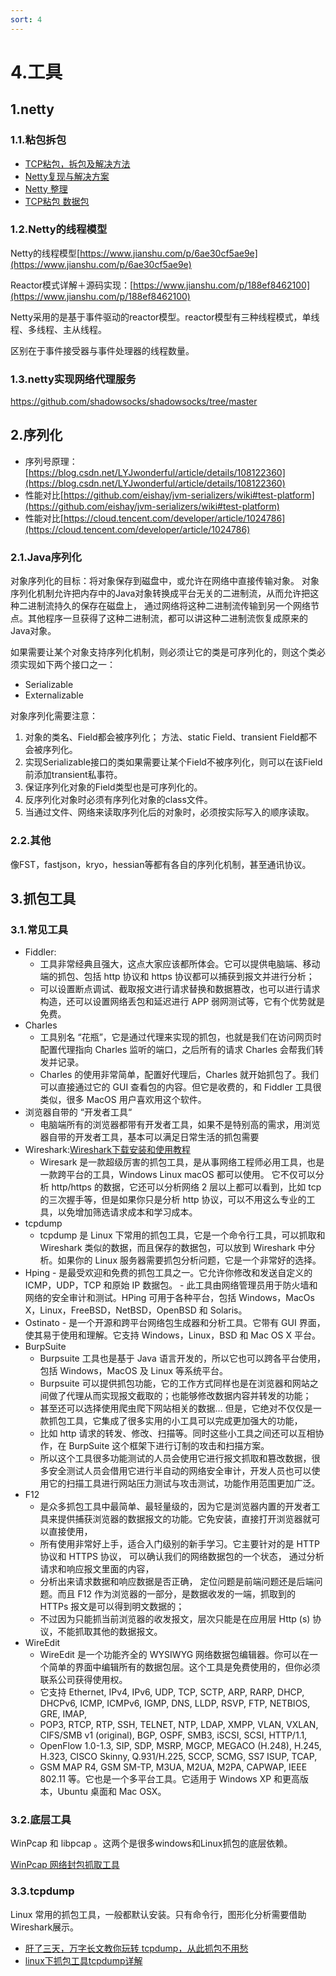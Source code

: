 ```yaml
---
sort: 4
---
```

# 4.工具

## 1.netty

### 1.1.粘包拆包

- [TCP粘包，拆包及解决方法](https://blog.csdn.net/scythe666/article/details/51996268)
- [Netty复现与解决方案](https://zhuanlan.zhihu.com/p/89602783)
- [Netty 整理](https://my.oschina.net/u/3768341/blog/3105228)
- [TCP粘包 数据包](https://mp.weixin.qq.com/s/0-YBxU1cSbDdzcZEZjmQYA)

### 1.2.Netty的线程模型

Netty的线程模型[https://www.jianshu.com/p/6ae30cf5ae9e](https://www.jianshu.com/p/6ae30cf5ae9e)

Reactor模式详解＋源码实现：[https://www.jianshu.com/p/188ef8462100](https://www.jianshu.com/p/188ef8462100)

Netty采用的是基于事件驱动的reactor模型。reactor模型有三种线程模式，单线程、多线程、主从线程。

区别在于事件接受器与事件处理器的线程数量。

### 1.3.netty实现网络代理服务

https://github.com/shadowsocks/shadowsocks/tree/master

## 2.序列化

- 序列号原理：[https://blog.csdn.net/LYJwonderful/article/details/108122360](https://blog.csdn.net/LYJwonderful/article/details/108122360)
- 性能对比[https://github.com/eishay/jvm-serializers/wiki#test-platform](https://github.com/eishay/jvm-serializers/wiki#test-platform)
- 性能对比[https://cloud.tencent.com/developer/article/1024786](https://cloud.tencent.com/developer/article/1024786)

### 2.1.Java序列化
对象序列化的目标：将对象保存到磁盘中，或允许在网络中直接传输对象。
对象序列化机制允许把内存中的Java对象转换成平台无关的二进制流，从而允许把这种二进制流持久的保存在磁盘上，
通过网络将这种二进制流传输到另一个网络节点。其他程序一旦获得了这种二进制流，都可以讲这种二进制流恢复成原来的Java对象。

如果需要让某个对象支持序列化机制，则必须让它的类是可序列化的，则这个类必须实现如下两个接口之一：
- Serializable
- Externalizable

对象序列化需要注意：
1. 对象的类名、Field都会被序列化； 方法、static Field、transient Field都不会被序列化。
2. 实现Serializable接口的类如果需要让某个Field不被序列化，则可以在该Field前添加transient私事符。
3. 保证序列化对象的Field类型也是可序列化的。
4. 反序列化对象时必须有序列化对象的class文件。
5. 当通过文件、网络来读取序列化后的对象时，必须按实际写入的顺序读取。

### 2.2.其他

像FST，fastjson，kryo，hessian等都有各自的序列化机制，甚至通讯协议。

## 3.抓包工具

### 3.1.常见工具
- Fiddler:
    - 工具非常经典且强大，这点大家应该都所体会。它可以提供电脑端、移动端的抓包、包括 http 协议和 https 协议都可以捕获到报文并进行分析；
    - 可以设置断点调试、截取报文进行请求替换和数据篡改，也可以进行请求构造，还可以设置网络丢包和延迟进行 APP 弱网测试等，它有个优势就是免费。
- Charles
    - 工具别名 “花瓶”，它是通过代理来实现的抓包，也就是我们在访问网页时配置代理指向 Charles 监听的端口，之后所有的请求 Charles 会帮我们转发并记录。
    - Charles 的使用非常简单，配置好代理后，Charles 就开始抓包了。我们可以直接通过它的 GUI 查看包的内容。但它是收费的，和 Fiddler 工具很类似，很多 MacOS 用户喜欢用这个软件。
- 浏览器自带的 “开发者工具“
    - 电脑端所有的浏览器都带有开发者工具，如果不是特别高的需求，用浏览器自带的开发者工具，基本可以满足日常生活的抓包需要
- Wireshark:[Wireshark下载安装和使用教程](http://c.biancheng.net/view/6379.html)
    - Wiresark 是一款超级厉害的抓包工具，是从事网络工程师必用工具，也是一款跨平台的工具，Windows Linux macOS 都可以使用。
      它不仅可以分析 http/https 的数据，它还可以分析网络 2 层以上都可以看到，比如 tcp 的三次握手等，但是如果你只是分析 http 协议，可以不用这么专业的工具，以免增加筛选请求成本和学习成本。
- tcpdump
    - tcpdump 是 Linux 下常用的抓包工具，它是一个命令行工具，可以抓取和 Wireshark 类似的数据，而且保存的数据包，可以放到 Wireshark 中分析。如果你的 Linux 服务器需要抓包分析问题，它是一个非常好的选择。
- Hping
      - 是最受欢迎和免费的抓包工具之一。它允许你修改和发送自定义的 ICMP，UDP，TCP 和原始 IP 数据包。
      - 此工具由网络管理员用于防火墙和网络的安全审计和测试。HPing 可用于各种平台，包括 Windows，MacOs X，Linux，FreeBSD，NetBSD，OpenBSD 和 Solaris。
- Ostinato
      - 是一个开源和跨平台网络包生成器和分析工具。它带有 GUI 界面，使其易于使用和理解。它支持 Windows，Linux，BSD 和 Mac OS X 平台。
- BurpSuite
    - Burpsuite 工具也是基于 Java 语言开发的，所以它也可以跨各平台使用，包括 Windows，MacOS 及 Linux 等系统平台。
    - Burpsuite 可以提供抓包功能，它的工作方式同样也是在浏览器和网站之间做了代理从而实现报文截取的；也能够修改数据内容并转发的功能；
    -  甚至还可以选择使用爬虫爬下网站相关的数据… 但是，它绝对不仅仅是一款抓包工具，它集成了很多实用的小工具可以完成更加强大的功能，
    - 比如 http 请求的转发、修改、扫描等。同时这些小工具之间还可以互相协作，在 BurpSuite 这个框架下进行订制的攻击和扫描方案。
    - 所以这个工具很多功能测试的人员会使用它进行报文抓取和篡改数据，很多安全测试人员会借用它进行半自动的网络安全审计，开发人员也可以使用它的扫描工具进行网站压力测试与攻击测试，功能作用范围更加广泛。
- F12
    - 是众多抓包工具中最简单、最轻量级的，因为它是浏览器内置的开发者工具来提供捕获浏览器的数据报文的功能。它免安装，直接打开浏览器就可以直接使用，
    -  所有使用非常好上手，适合入门级别的新手学习。它主要针对的是 HTTP 协议和 HTTPS 协议， 可以确认我们的网络数据包的一个状态， 通过分析请求和响应报文里面的内容， 
    - 分析出来请求数据和响应数据是否正确， 定位问题是前端问题还是后端问题。而且 F12 作为浏览器的一部分，是数据收发的一端，抓取到的 HTTPs 报文是可以得到明文数据的；
    - 不过因为只能抓当前浏览器的收发报文，层次只能是在应用层 Http (s) 协议，不能抓取其他的数据报文。
- WireEdit
    - WireEdit 是一个功能齐全的 WYSIWYG 网络数据包编辑器。你可以在一个简单的界面中编辑所有的数据包层。这个工具是免费使用的，但你必须联系公司获得使用权。
    - 它支持 Ethernet, IPv4, IPv6, UDP, TCP, SCTP, ARP, RARP, DHCP, DHCPv6, ICMP, ICMPv6, IGMP, DNS, LLDP, RSVP, FTP, NETBIOS, GRE, IMAP, 
    - POP3, RTCP, RTP, SSH, TELNET, NTP, LDAP, XMPP, VLAN, VXLAN, CIFS/SMB v1 (original), BGP, OSPF, SMB3, iSCSI, SCSI, HTTP/1.1, 
    -  OpenFlow 1.0-1.3, SIP, SDP, MSRP, MGCP, MEGACO (H.248), H.245, H.323, CISCO Skinny, Q.931/H.225, SCCP, SCMG, SS7 ISUP, TCAP, 
    -  GSM MAP R4, GSM SM-TP, M3UA, M2UA, M2PA, CAPWAP, IEEE 802.11 等。它也是一个多平台工具。它适用于 Windows XP 和更高版本，Ubuntu 桌面和 Mac OSX。

### 3.2.底层工具
WinPcap  和 libpcap 。这两个是很多windows和Linux抓包的底层依赖。

[WinPcap 网络封包抓取工具](https://www.oschina.net/p/winpcap)

### 3.3.tcpdump

Linux 常用的抓包工具，一般都默认安装。只有命令行，图形化分析需要借助Wireshark展示。

- [肝了三天，万字长文教你玩转 tcpdump，从此抓包不用愁](https://baijiahao.baidu.com/s?id=1671144485218215170)
- [linux下抓包工具tcpdump详解](https://www.cnblogs.com/Jtianlin/p/4330723.html)
